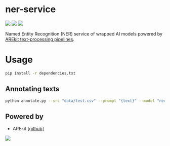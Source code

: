 # ner-service
![](https://img.shields.io/badge/Python-3.9-brightgreen.svg)
![](https://img.shields.io/badge/AREkit-0.25.0-orange.svg)
[![](https://colab.research.google.com/assets/colab-badge.svg)](https://colab.research.google.com/github/nicolay-r/ner-service/blob/main/NER_annotation_service.ipynb)

Named Entity Recognition (NER) service of wrapped AI models powered by 
[AREkit text-processing pipelines](https://github.com/nicolay-r/AREkit/wiki/Pipelines:-Text-Processing).

# Usage

```bash
pip install -r dependencies.txt
```

## Annotating texts

```bash
python annotate.py --src "data/test.csv" --prompt "{text}" --model "ner_ontonotes_bert"
```

## Powered by

* AREkit [[github]](https://github.com/nicolay-r/AREkit)

<p float="left">
<a href="https://github.com/nicolay-r/AREkit"><img src="https://github.com/nicolay-r/ARElight/assets/14871187/01232f7a-970f-416c-b7a4-1cda48506afe"/></a>
</p>

